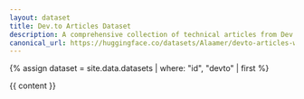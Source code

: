 ```yaml
---
layout: dataset
title: Dev.to Articles Dataset
description: A comprehensive collection of technical articles from Dev.to with code snippets and rich metadata
canonical_url: https://huggingface.co/datasets/Alaamer/devto-articles-with-code
---
```

{% assign dataset = site.data.datasets | where: "id", "devto" | first %}

{{ content }} 